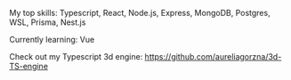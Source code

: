 My top skills: Typescript, React, Node.js, Express, MongoDB, Postgres, WSL, Prisma, Nest.js


Currently learning: Vue


Check out my Typescript 3d engine: https://github.com/aureliagorzna/3d-TS-engine
